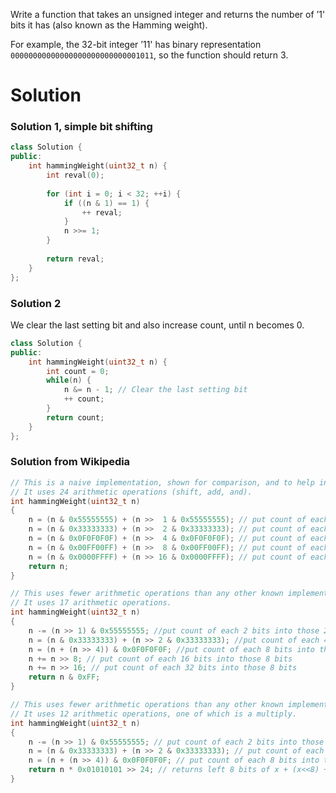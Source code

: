 Write a function that takes an unsigned integer and returns the number of ’1' bits it has (also known as the Hamming weight).

For example, the 32-bit integer ’11' has binary representation ```00000000000000000000000000001011```, so the function should return 3.

# Solution

### Solution 1, simple bit shifting

```cpp
class Solution {
public:
    int hammingWeight(uint32_t n) {
        int reval(0);
        
        for (int i = 0; i < 32; ++i) {
            if ((n & 1) == 1) {
                ++ reval;
            }
            n >>= 1;
        }
        
        return reval;
    }
};
```

### Solution 2

We clear the last setting bit and also increase count,  until n becomes 0.

```cpp
class Solution {
public:
    int hammingWeight(uint32_t n) {
        int count = 0;
        while(n) {
            n &= n - 1; // Clear the last setting bit
            ++ count;
        }
        return count;
    }
};
```

### Solution from Wikipedia

```cpp
// This is a naive implementation, shown for comparison, and to help in understanding the better functions. 
// It uses 24 arithmetic operations (shift, add, and).
int hammingWeight(uint32_t n)
{
    n = (n & 0x55555555) + (n >>  1 & 0x55555555); // put count of each  2 bits into those  2 bits 
    n = (n & 0x33333333) + (n >>  2 & 0x33333333); // put count of each  4 bits into those  4 bits 
    n = (n & 0x0F0F0F0F) + (n >>  4 & 0x0F0F0F0F); // put count of each  8 bits into those  8 bits 
    n = (n & 0x00FF00FF) + (n >>  8 & 0x00FF00FF); // put count of each 16 bits into those 16 bits 
    n = (n & 0x0000FFFF) + (n >> 16 & 0x0000FFFF); // put count of each 32 bits into those 32 bits 
    return n;
}

// This uses fewer arithmetic operations than any other known implementation on machines with slow multiplication.
// It uses 17 arithmetic operations.
int hammingWeight(uint32_t n)
{
    n -= (n >> 1) & 0x55555555; //put count of each 2 bits into those 2 bits
    n = (n & 0x33333333) + (n >> 2 & 0x33333333); //put count of each 4 bits into those 4 bits
    n = (n + (n >> 4)) & 0x0F0F0F0F; //put count of each 8 bits into those 8 bits
    n += n >> 8; // put count of each 16 bits into those 8 bits
    n += n >> 16; // put count of each 32 bits into those 8 bits
    return n & 0xFF;
}

// This uses fewer arithmetic operations than any other known implementation on machines with fast multiplication.
// It uses 12 arithmetic operations, one of which is a multiply.
int hammingWeight(uint32_t n)
{
    n -= (n >> 1) & 0x55555555; // put count of each 2 bits into those 2 bits
    n = (n & 0x33333333) + (n >> 2 & 0x33333333); // put count of each 4 bits into those 4 bits
    n = (n + (n >> 4)) & 0x0F0F0F0F; // put count of each 8 bits into those 8 bits 
    return n * 0x01010101 >> 24; // returns left 8 bits of x + (x<<8) + (x<<16) + (x<<24)
}
```

